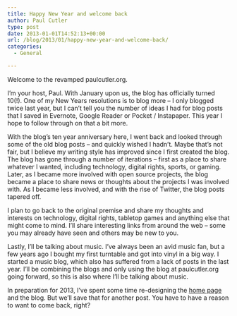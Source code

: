 ```yaml
---
title: Happy New Year and welcome back
author: Paul Cutler
type: post
date: 2013-01-01T14:52:13+00:00
url: /blog/2013/01/happy-new-year-and-welcome-back/
categories:
  - General

---
```

Welcome to the revamped paulcutler.org.

I&#8217;m your host, Paul. With January upon us, the blog has officially turned 10(!). One of my New Years resolutions is to blog more &#8211; I only blogged twice last year, but I can&#8217;t tell you the number of ideas I had for blog posts that I saved in Evernote, Google Reader or Pocket / Instapaper. This year I hope to follow through on that a bit more.

With the blog&#8217;s ten year anniversary here, I went back and looked through some of the old blog posts &#8211; and quickly wished I hadn&#8217;t. Maybe that&#8217;s not fair, but I believe my writing style has improved since I first created the blog. The blog has gone through a number of iterations &#8211; first as a place to share whatever I wanted, including technology, digital rights, sports, or gaming. Later, as I became more involved with open source projects, the blog became a place to share news or thoughts about the projects I was involved with. As I became less involved, and with the rise of Twitter, the blog posts tapered off.

I plan to go back to the original premise and share my thoughts and interests on technology, digital rights, tabletop games and anything else that might come to mind. I&#8217;ll share interesting links from around the web &#8211; some you may already have seen and others may be new to you. 

Lastly, I&#8217;ll be talking about music. I&#8217;ve always been an avid music fan, but a few years ago I bought my first turntable and got into vinyl in a big way. I started a music blog, which also has suffered from a lack of posts in the last year. I&#8217;ll be combining the blogs and only using the blog at paulcutler.org going forward, so this is also where I&#8217;ll be talking about music.

In preparation for 2013, I&#8217;ve spent some time re-designing the [home page][1] and the blog. But we&#8217;ll save that for another post. You have to have a reason to want to come back, right?

 [1]: http://www.paulcutler.org "paulcutler.org"